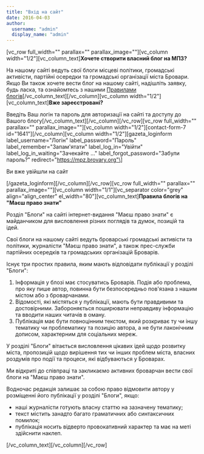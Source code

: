 ```yaml
---
title: "Вхід на сайт"
date: 2016-04-03
author: 
  username: "admin"
  display_name: "admin"
---
```


\[vc\_row full\_width="" parallax="" parallax\_image=""\]\[vc\_column width="1/2"\]\[vc\_column\_text\]**Хочете створити власний блог на МПЗ?**

На нашому сайті ведуть свої блоги місцеві політики, громадські активісти, партійні осередки та громадські організації міста Бровари.  
Якщо Ви також хочете вести блог на нашому сайті, надішліть заявку, будь ласка, та ознайомтесь з нашими [Правилами блогів](#rules)\[/vc\_column\_text\]\[/vc\_column\]\[vc\_column width="1/2"\]\[vc\_column\_text\]**Вже зареєстровані?**

Введіть Ваш логін та пароль для авторизації на сайті та доступу до Вашого блогу\[/vc\_column\_text\]\[/vc\_column\]\[/vc\_row\]\[vc\_row full\_width="" parallax="" parallax\_image=""\]\[vc\_column width="1/2"\]\[contact-form-7 id="1641"\]\[/vc\_column\]\[vc\_column width="1/2"\]\[gazeta\_loginform label\_username="Логін" label\_password="Пароль" label\_remember="Запам'ятати" label\_log\_in="Увійти" label\_log\_in\_waiting="Зачекайте ..." label\_forgot\_password="Забули пароль?" redirect="https://mpz.brovary.org"\]

Ви вже увійшли на сайт

\[/gazeta\_loginform\]\[/vc\_column\]\[/vc\_row\]\[vc\_row full\_width="" parallax="" parallax\_image=""\]\[vc\_column width="1/1"\]\[vc\_separator color="grey" align="align\_center" el\_width="80"\]\[vc\_column\_text\]**Правила блогів на "Маєш право знати"**

Розділ "Блоги" на сайті інтернет-видання "Маєш право знати" є майданчиком для висловлення різних поглядів та думок, позицій та ідей.

Свої блоги на нашому сайті ведуть броварські громадські активісти та політики, журналісти "Маєш право знати", а також прес-служби партійних осередків та громадських організацій Броварів.

Існує три простих правила, яким мають відповідати публікації у розділі "Блоги":

1. Інформація у блозі має стосуватись Броварів. Подія або проблема, про яку пише автор, повинна бути безпосередньо пов'язана з нашим містом або з броварчанами.
2. Відомості, які містяться у публікації, мають бути правдивими та достовірними. Забороняється поширювати неправдиву інформацію та вводити наших читачів в оману.
3. Публікація має бути повноцінним текстом, який розкриває ту чи іншу тематику чи проблематику та позицію автора, а не бути лаконічним дописом, характерним для соціальних мереж.

У розділі "Блоги" вітається висловлення цікавих ідей щодо розвитку міста, пропозицій щодо вирішення тих чи інших проблем міста, власних роздумів про події та процеси, які відбуваються у Броварах.

Ми відкриті до співпраці та закликаємо активних броварчан вести свої блоги на "Маєш право знати".

Водночас редакція залишає за собою право відмовити автору у розміщенні його публікації у розділі "Блоги", якщо:

- наші журналісти готують власну статтю на зазначену тематику;
- текст містить занадто багато граматичних або синтаксичних помилок;
- публікація носить відверто провокативний характер та має на меті здійснити наклеп.

\[/vc\_column\_text\]\[/vc\_column\]\[/vc\_row\]
